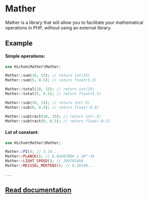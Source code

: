 # Mather

Mather is a library that will allow you to facilitate your mathematical operations in PHP, without using an external library.

## Example

#### Simple operations:
```php
use Hichxm\Mather\Mather;

Mather::sum(10, 15); // return int(25)
Mather::sum(5, 0.5); // return float(5.5)

Mather::total(10, 15); // return int(25)
Mather::total(5, 0.5); // return float(5.5)

Mather::sub(10, 15); // return int(-5)
Mather::sub(0, 0.5); // return float(-0.5)

Mather::subtract(10, 15); // return int(-5)
Mather::subtract(0, 0.5); // return float(-0.5)
```

#### Lot of constant:
```php
use Hichxm\Mather\Mather;

Mather::PI(); // 3.14...
Mather::PLANCK(); // 6.62607004 x 10^-34
Mather::LIGHT_SPEED(); // 299792458
Mather::MEISSEL_MERTENS(); // 0.26149...

...

```

## [Read documentation](https://htmlpreview.github.io/?https://github.com/hichxm/mather/blob/master/docs/index.html)